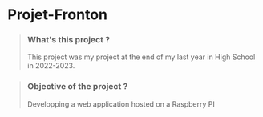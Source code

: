 # Projet-Fronton

> ### What's this project ?
> This project was my project at the end of my last year in High School in 2022-2023.

> ### Objective of the project ?
> Developping a web application hosted on a Raspberry PI
